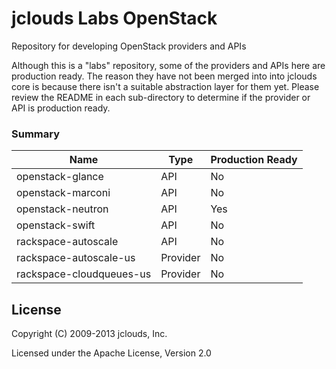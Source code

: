 jclouds Labs OpenStack
======================

Repository for developing OpenStack providers and APIs

Although this is a "labs" repository, some of the providers and APIs here are production ready. The reason they have not been merged into into jclouds core is because there isn't a suitable abstraction layer for them yet. Please review the README in each sub-directory to determine if the provider or API is production ready.

### Summary

| Name | Type | Production Ready |
|------|------|------------------|
| openstack-glance | API | No |
| openstack-marconi | API | No |
| openstack-neutron | API | Yes |
| openstack-swift | API | No |
| rackspace-autoscale | API | No |
| rackspace-autoscale-us | Provider | No |
| rackspace-cloudqueues-us | Provider | No |

License
-------
Copyright (C) 2009-2013 jclouds, Inc.

Licensed under the Apache License, Version 2.0
